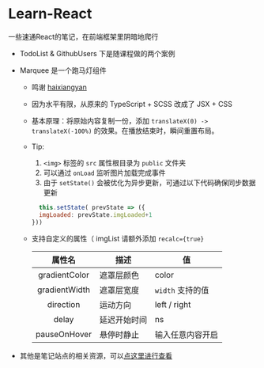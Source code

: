 # Learn-React

一些速通React的笔记，在前端框架里阴暗地爬行

- TodoList & GithubUsers 下是随课程做的两个案例

- Marquee 是一个跑马灯组件
  
  - 鸣谢 [haixiangyan](https://github.com/haixiangyan)
  
  - 因为水平有限，从原来的 TypeScript + SCSS 改成了 JSX + CSS
  
  - 基本原理：将原始内容复制一份，添加 `translateX(0) -> translateX(-100%)` 的效果。在播放结束时，瞬间重置布局。
  
  - Tip:
  
    1. `<img>` 标签的 `src` 属性根目录为 `public` 文件夹
    2. 可以通过 `onLoad` 监听图片加载完成事件
    3. 由于 `setState()` 会被优化为异步更新，可通过以下代码确保同步数据更新
      ```js
        this.setState( prevState => ({
        imgLoaded: prevState.imgLoaded+1
      }))
      ```
      
  - 支持自定义的属性（ imgList 请额外添加 `recalc={true}`
    
    | 属性名 | 描述 | 值 |
    | :---: | --- | -- |
    |gradientColor| 遮罩层颜色| color |
    |gradientWidth | 遮罩层宽度 | `width` 支持的值 |
    |direction | 运动方向 | left / right |
    |delay| 延迟开始时间 | ns |
    | pauseOnHover | 悬停时静止 | 输入任意内容开启|

- 其他是笔记站点的相关资源，可以[点这里进行查看](https://triplepiers.github.io/Learn-React/)
